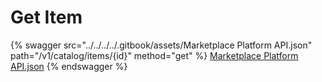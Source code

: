 # Get Item

{% swagger src="../../../../.gitbook/assets/Marketplace Platform API.json" path="/v1/catalog/items/{id}" method="get" %}
[Marketplace Platform API.json](<../../../../.gitbook/assets/Marketplace Platform API.json>)
{% endswagger %}
